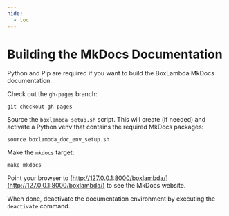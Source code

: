 ```yaml
---
hide:
  - toc
---
```


# Building the MkDocs Documentation

Python and Pip are required if you want to build the BoxLambda MkDocs documentation.

Check out the `gh-pages` branch:
```
git checkout gh-pages
```

Source the `boxlambda_setup.sh` script. This will create (if needed) and activate a Python venv that contains the required MkDocs packages:
```
source boxlambda_doc_env_setup.sh
```

Make the `mkdocs` target:
```
make mkdocs
```

Point your browser to [http://127.0.0.1:8000/boxlambda/](http://127.0.0.1:8000/boxlambda/) to see the MkDocs website.

When done, deactivate the documentation environment by executing the `deactivate` command.


